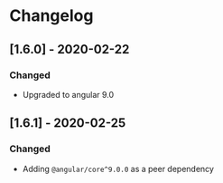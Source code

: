 # Changelog

## [1.6.0] - 2020-02-22
### Changed
- Upgraded to angular 9.0


## [1.6.1] - 2020-02-25
### Changed
- Adding `@angular/core^9.0.0` as a peer dependency